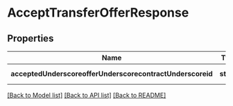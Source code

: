 # AcceptTransferOfferResponse

## Properties
Name | Type | Description | Notes
------------ | ------------- | ------------- | -------------
**acceptedUnderscoreofferUnderscorecontractUnderscoreid** | **string** |  | [default to null]

[[Back to Model list]](../README.md#documentation-for-models) [[Back to API list]](../README.md#documentation-for-api-endpoints) [[Back to README]](../README.md)


